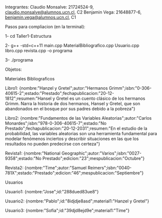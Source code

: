 Integrantes:
Claudio Monsalve: 21724524-9, claudio.monsalve@alumnos.ucn.cl, C2
Benjamin Vega: 21648877-6, benjamin.vega@alumnos.ucn.cl, C1

Pasos para compliacion (en la terminal):

1- cd Taller1-Estructura

2- g++ -std=c++11 main.cpp MaterialBibliografico.cpp Usuario.cpp libro.cpp revista.cpp -o programa

3- ./programa


Objetos:

Materiales Bibliograficos

Libro1: {nombre:"Hanzel y Gretel";autor:"Hermanos Grimm";isbn:"0-306-40615-2";estado:"Prestado";fechapublicacion:"20-12-  1812";resumen:"Hansel y Gretel es un cuento clásico de los hermanos Grimm. Narra la historia de dos hermanos, Hansel y Gretel, que son abandonados en el bosque por sus padres debido a la pobreza"}

Libro2: {nombre:"Fundamentos de las Variables Aleatorias";autor:"Carlos Monardes";isbn:"978-0-306-40615-7";estado:"No Prestado";fechapublicacion:"20-12-2031";resumen:"En el estudio de la probabilidad, las variables aleatorias son una herramienta fundamental para modelar fenómenos inciertos y describir situaciones en las que los resultados no pueden predecirse con certeza"}

Revista1: {nombre:"National Geographic";autor:"Varios";isbn:"0027-9358";estado:"No Prestado";edicion:"23";mespublicacion:"Octubre"}

Revista2: {nombre:"Time";autor:"Samuel Reimers";isbn:"0040-781X";estado:"Prestado";edicion:"46";mespublicacion:"Septiembre"}

Usuarios

Usuario1: {nombre:"Jose";id:"288dued83ue8"}

Usuario2: {nombre:"Pablo";id:"8idjdje8asd";material1:"Hanzel y Gretel"}

Usuario3: {nombre:"Sofia";id:"39djd8ejd9e";material1:"Time"}
